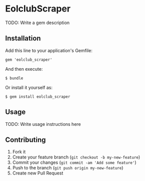 # EolclubScraper

TODO: Write a gem description

## Installation

Add this line to your application's Gemfile:

    gem 'eolclub_scraper'

And then execute:

    $ bundle

Or install it yourself as:

    $ gem install eolclub_scraper

## Usage

TODO: Write usage instructions here

## Contributing

1. Fork it
2. Create your feature branch (`git checkout -b my-new-feature`)
3. Commit your changes (`git commit -am 'Add some feature'`)
4. Push to the branch (`git push origin my-new-feature`)
5. Create new Pull Request
